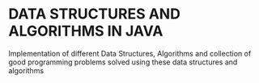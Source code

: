 # DATA STRUCTURES AND ALGORITHMS IN JAVA

Implementation of different Data Structures, 
Algorithms and collection of good programming problems
solved using these data structures and algorithms
